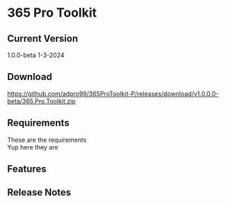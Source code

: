 # 365 Pro Toolkit
## Current Version
1.0.0-beta
1-3-2024
## Download
https://github.com/adpro99/365ProToolkit-P/releases/download/v1.0.0.0-beta/365.Pro.Toolkit.zip
## Requirements
These are the requirements  
Yup here they are
## Features
## Release Notes
